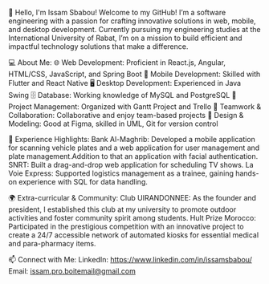 👋 Hello, I'm Issam Sbabou!
Welcome to my GitHub! I’m a software engineering with a passion for crafting innovative solutions in web, mobile, and desktop development. Currently pursuing my engineering studies at the International University of Rabat, I’m on a mission to build efficient and impactful technology solutions that make a difference.

💻 About Me:
🌐 Web Development: Proficient in React.js, Angular, HTML/CSS, JavaScript, and Spring Boot
📱 Mobile Development: Skilled with Flutter and React Native
🖥️ Desktop Development: Experienced in Java Swing
🗄️ Database: Working knowledge of MySQL and PostgreSQL
💼 Project Management: Organized with Gantt Project and Trello
👥 Teamwork & Collaboration: Collaborative and enjoy team-based projects
🎨 Design & Modeling: Good at Figma, skilled in UML, Git for version control

🌟 Experience Highlights:
Bank Al-Maghrib: Developed a mobile application for scanning vehicle plates and a web application for user management and plate management.Addition to that an application with facial authentication.
SNRT: Built a drag-and-drop web application for scheduling TV shows.
La Voie Express: Supported logistics management as a trainee, gaining hands-on experience with SQL for data handling.

🌍 Extra-curricular & Community:
Club UIRANDONNEE: As the founder and president, I established this club at my university to promote outdoor activities and foster community spirit among students.
Hult Prize Morocco: Participated in the prestigious competition with an innovative project to create a 24/7 accessible network of automated kiosks for essential medical and para-pharmacy items.

📫 Connect with Me:
LinkedIn: https://www.linkedin.com/in/issamsbabou/
Email: issam.pro.boitemail@gmail.com
